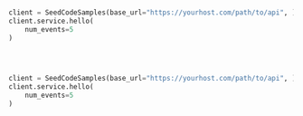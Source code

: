 ```python


client = SeedCodeSamples(base_url="https://yourhost.com/path/to/api", )        
client.service.hello(
	num_events=5
)
 
```                        


```python


client = SeedCodeSamples(base_url="https://yourhost.com/path/to/api", )        
client.service.hello(
	num_events=5
)
 
```                        


